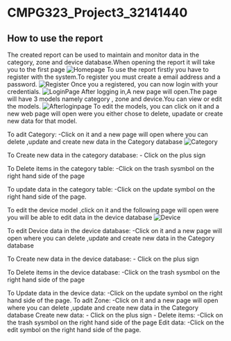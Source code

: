 # CMPG323_Project3_32141440
## How to use the report
   The created report can be used to maintain and monitor data in the category, zone and device database.When opening the report it will take you to the first page
   ![Homepage](https://user-images.githubusercontent.com/110165029/193030178-ba40bc1f-4b07-4b58-8f98-a97e255a90d2.PNG)
   To use the report firstly you have to register with the system.To register you must create a email address and a password.
   ![Register](https://user-images.githubusercontent.com/110165029/193030717-cf3bb742-9be5-476f-8936-9d040714f2c1.PNG)
   Once you a registered, you can now login with your credentials.
   ![LoginPage](https://user-images.githubusercontent.com/110165029/193031173-83bf9d00-3142-4a3a-81dd-df895a8a070f.PNG)
   After logging in,A new page will open.The page will have 3 models namely category , zone and device.You can view or edit the models.
   ![Afterloginpage](https://user-images.githubusercontent.com/110165029/193031445-997f50ae-815d-49a7-a3cd-6e7d5880c096.PNG)
   To edit the models, you can click on it and a new web page will open were you either chose to delete, upadate or create 
   new data for that model. 
   
   To adit Category:
   -Click on it and a new page will open where you can delete ,update and create new data in the Category database
   ![Category](https://user-images.githubusercontent.com/110165029/193031944-138bf8f8-2c71-4f68-b31f-a1037a1c8e77.PNG)
   
   To Create new data in the category database:
    - Click on the plus sign
    
   To Delete items in the category table:
    -Click on the  trash sysmbol on the right hand side of the page
    
   To update data in the category table:
    -Click on the update symbol on the right hand side of the page.
    
   To edit the device model ,click on it and the following page will open were you will be able to edit data in the device database
    ![Device](https://user-images.githubusercontent.com/110165029/193032915-87f829f3-ea8e-47db-b03d-227c5ebc42bd.PNG)
  
   To edit Device data in the device database:
    -Click on it and a new page will open where you can delete ,update and create new data in the Category database
   
   To Create new data in the device database:
    - Click on the plus sign
  
  To Delete items in the device database:
    -Click on the  trash sysmbol on the right hand side of the page
  
  To Update data in the device data:
    -Click on the update symbol on the right hand side of the page.
    To adit Zone:
   -Click on it and a new page will open where you can delete ,update and create new data in the Category database
    Create new data:
    - Click on the plus sign
    -
    Delete items:
    -Click on the  trash sysmbol on the right hand side of the page
    Edit data:
    -Click on the edit symbol on the right hand side of the page.
   
   
   
   
